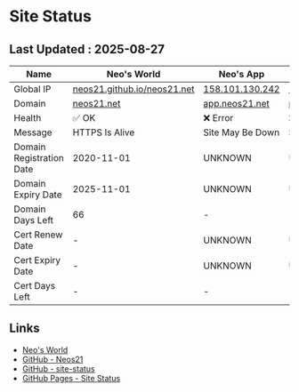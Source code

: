 # Site Status


## Last Updated : 2025-08-27

| Name | Neo's World | Neo's App | Zarigani Cat | Favoriya | Favoriya OSS |
|------|---|---|---|---|---|
| Global IP                | [neos21.github.io/neos21.net](http://neos21.github.io/neos21.net/) | [158.101.130.242](http://158.101.130.242/) | [158.101.130.242](http://158.101.130.242/) | [140.238.56.203](http://140.238.56.203/) | [140.238.56.203](http://140.238.56.203/) |
| Domain                   | [neos21.net](https://neos21.net/) | [app.neos21.net](https://app.neos21.net/) | [nnkp.neos21.net](https://nnkp.neos21.net/) | [favoriya.neos21.net](https://favoriya.neos21.net/) | [oss.favoriya.neos21.net](https://oss.favoriya.neos21.net/) |
| Health                   | ✅ OK | ❌ Error | ❌ Error | ❌ Error | ❌ Error |
| Message                  | HTTPS Is Alive | Site May Be Down | Site May Be Down | Site May Be Down | Site May Be Down |
| Domain Registration Date | 2020-11-01 | UNKNOWN | UNKNOWN | UNKNOWN | UNKNOWN |
| Domain Expiry Date       | 2025-11-01 | UNKNOWN | UNKNOWN | UNKNOWN | UNKNOWN |
| Domain Days Left         | 66 | - | - | - | - |
| Cert Renew Date          | - | UNKNOWN | UNKNOWN | UNKNOWN | UNKNOWN |
| Cert Expiry Date         | - | UNKNOWN | UNKNOWN | UNKNOWN | UNKNOWN |
| Cert Days Left           | - | - | - | - | - |


## Links

- [Neo's World](https://neos21.net/)
- [GitHub - Neos21](https://github.com/Neos21/)
- [GitHub - site-status](https://github.com/Neos21/site-status)
- [GitHub Pages - Site Status](https://neos21.github.io/site-status/)
